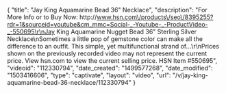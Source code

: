 {
    "title": "Jay King Aquamarine Bead 36\" Necklace",
    "description": "For More Info or to Buy Now: http:\/\/www.hsn.com\/products\/seo\/8395255?rdr=1&sourceid=youtube&cm_mmc=Social-_-Youtube-_-ProductVideo-_-550695\r\nJay King Aquamarine Nugget Bead 36\" Sterling Silver Necklace\nSometimes a little pop of gemstone color can make all the difference to an outfit. This simple, yet multifunctional strand of...\r\nPrices shown on the previously recorded video may not represent the current price.  View hsn.com to view the current selling price. HSN Item #550695",
    "videoid": "112330794",
    "date_created": "1499577268",
    "date_modified": "1503416606",
    "type": "captivate",
    "layout": "video",
    "url": "\/v\/jay-king-aquamarine-bead-36-necklace\/112330794"
}